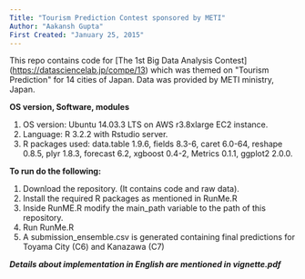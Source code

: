 ```yaml
---
Title: "Tourism Prediction Contest sponsored by METI"
Author: "Aakansh Gupta"
First Created: "January 25, 2015"
---
```


This repo contains code for [The 1st Big Data Analysis Contest] (https://datasciencelab.jp/compe/13) which was themed on "Tourism Prediction"
for 14 cities of Japan. Data was provided by METI ministry, Japan.

**OS version, Software, modules**

1. OS version: Ubuntu 14.03.3 LTS on AWS r3.8xlarge EC2 instance.
2. Language: R 3.2.2 with Rstudio server.
3. R packages used: data.table 1.9.6, fields 8.3-6, caret 6.0-64, reshape 0.8.5, plyr 1.8.3, forecast 6.2, xgboost 0.4-2, Metrics 0.1.1, ggplot2 2.0.0.


**To run do the following:**

1. Download the repository. (It contains code and raw data).
2. Install the required R packages as mentioned in RunMe.R
3. Inside RunME.R modify the main_path variable to the path of this repository.
4. Run RunMe.R
6. A submission_ensemble.csv is generated containing final predictions for Toyama City (C6) and Kanazawa (C7)

***Details about implementation in English are mentioned in vignette.pdf***
